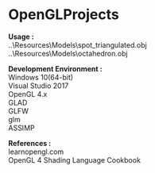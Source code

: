 # OpenGLProjects

**Usage :**  
..\Resources\Models\spot_triangulated.obj  
..\Resources\Models\octahedron.obj  

**Development Environment :**  
 Windows 10(64-bit)  
 Visual Studio 2017  
 OpenGL 4.x  
 GLAD    
 GLFW  
 glm  
 ASSIMP  

**References :**  
learnopengl.com  
OpenGL 4 Shading Language Cookbook
